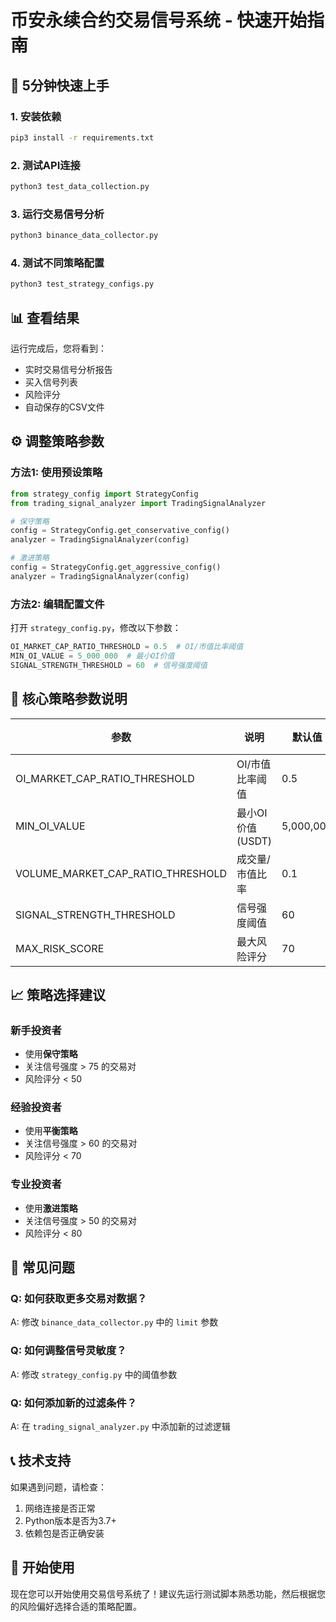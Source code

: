 # 币安永续合约交易信号系统 - 快速开始指南

## 🚀 5分钟快速上手

### 1. 安装依赖
```bash
pip3 install -r requirements.txt
```

### 2. 测试API连接
```bash
python3 test_data_collection.py
```

### 3. 运行交易信号分析
```bash
python3 binance_data_collector.py
```

### 4. 测试不同策略配置
```bash
python3 test_strategy_configs.py
```

## 📊 查看结果

运行完成后，您将看到：
- 实时交易信号分析报告
- 买入信号列表
- 风险评分
- 自动保存的CSV文件

## ⚙️ 调整策略参数

### 方法1: 使用预设策略
```python
from strategy_config import StrategyConfig
from trading_signal_analyzer import TradingSignalAnalyzer

# 保守策略
config = StrategyConfig.get_conservative_config()
analyzer = TradingSignalAnalyzer(config)

# 激进策略
config = StrategyConfig.get_aggressive_config()
analyzer = TradingSignalAnalyzer(config)
```

### 方法2: 编辑配置文件
打开 `strategy_config.py`，修改以下参数：
```python
OI_MARKET_CAP_RATIO_THRESHOLD = 0.5  # OI/市值比率阈值
MIN_OI_VALUE = 5_000_000  # 最小OI价值
SIGNAL_STRENGTH_THRESHOLD = 60  # 信号强度阈值
```

## 🎯 核心策略参数说明

| 参数 | 说明 | 默认值 | 建议范围 |
|------|------|--------|----------|
| OI_MARKET_CAP_RATIO_THRESHOLD | OI/市值比率阈值 | 0.5 | 0.3-0.8 |
| MIN_OI_VALUE | 最小OI价值(USDT) | 5,000,000 | 2M-10M |
| VOLUME_MARKET_CAP_RATIO_THRESHOLD | 成交量/市值比率 | 0.1 | 0.05-0.15 |
| SIGNAL_STRENGTH_THRESHOLD | 信号强度阈值 | 60 | 50-75 |
| MAX_RISK_SCORE | 最大风险评分 | 70 | 50-80 |

## 📈 策略选择建议

### 新手投资者
- 使用**保守策略**
- 关注信号强度 > 75 的交易对
- 风险评分 < 50

### 经验投资者
- 使用**平衡策略**
- 关注信号强度 > 60 的交易对
- 风险评分 < 70

### 专业投资者
- 使用**激进策略**
- 关注信号强度 > 50 的交易对
- 风险评分 < 80

## 🔧 常见问题

### Q: 如何获取更多交易对数据？
A: 修改 `binance_data_collector.py` 中的 `limit` 参数

### Q: 如何调整信号灵敏度？
A: 修改 `strategy_config.py` 中的阈值参数

### Q: 如何添加新的过滤条件？
A: 在 `trading_signal_analyzer.py` 中添加新的过滤逻辑

## 📞 技术支持

如果遇到问题，请检查：
1. 网络连接是否正常
2. Python版本是否为3.7+
3. 依赖包是否正确安装

## 🎉 开始使用

现在您可以开始使用交易信号系统了！建议先运行测试脚本熟悉功能，然后根据您的风险偏好选择合适的策略配置。 